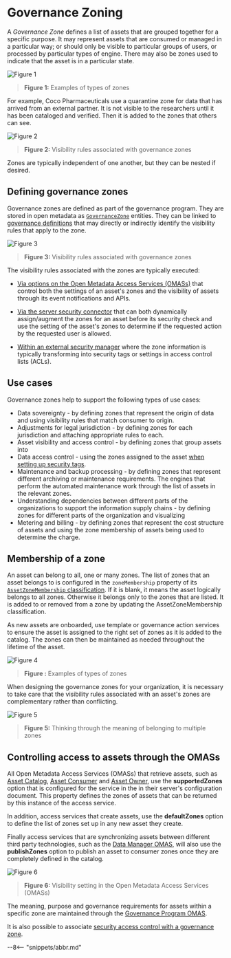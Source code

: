 <!-- SPDX-License-Identifier: CC-BY-4.0 -->
<!-- Copyright Contributors to the ODPi Egeria project 2020. -->

# Governance Zoning

A *Governance Zone* defines a list of assets that are grouped together for a specific purpose. It may represent assets that are consumed or managed in a particular way; or should only be visible to particular groups of users, or processed by particular types of engine. There may also be zones used to indicate that the asset is in a particular state.  

![Figure 1](types-of-zones.svg)
> **Figure 1:** Examples of types of zones

For example, Coco Pharmaceuticals use a quarantine zone for data that has arrived from an external partner. It is not visible to the researchers until it has been cataloged and verified.  Then it is added to the zones that others can see.

![Figure 2](visiblity-rules-for-governance-zones.svg)
> **Figure 2:** Visibility rules associated with governance zones

Zones are typically independent of one another, but they can be nested if desired.  

## Defining governance zones

Governance zones are defined as part of the governance program.  They are stored in open metadata as
[`GovernanceZone`](/types/4/0424-Governance-Zones/) entities.  They can be linked to [governance definitions](/features/governance-program/overview) that may directly or indirectly identify the visibility rules that apply to the zone.

![Figure 3](defining-visibility-rules.svg)
> **Figure 3:** Visibility rules associated with governance zones

The visibility rules associated with the zones are typically executed:

* [Via options on the Open Metadata Access Services (OMASs)](#controlling-access-to-assets-through-the-omass) that control both the settings of an asset's zones and the visibility of assets through its event notifications and APIs.

* [Via the server security connector](/concepts/server-metadata-security-connector) that can both dynamically assign/augment the zones for an asset before its security check and use the setting of the asset's zones to determine if the requested action by the requested user is allowed.

* [Within an external security manager](/features/synchronizing-access-security/overview) where the zone information is typically transforming into security tags or settings in access control lists (ACLs).

## Use cases

Governance zones help to support the following types of use cases:

* Data sovereignty - by defining zones that represent the origin of data and using visibility rules that match consumer to origin.
* Adjustments for legal jurisdiction - by defining zones for each jurisdiction and attaching appropriate rules to each.
* Asset visibility and access control - by defining zones that group assets into 
* Data access control - using the zones assigned to the asset [when setting up security tags](/features/synchronized-access-control/overview/#consolidate).
* Maintenance and backup processing - by defining zones that represent different archiving or maintenance requirements.  The engines that perform the automated maintenance work through the list of assets in the relevant zones.
* Understanding dependencies between different parts of the organizations to support the information supply chains - by defining zones for different parts of the organization and visualizing 
* Metering and billing - by defining zones that represent the cost structure of assets and using the zone membership of assets being used to determine the charge.



## Membership of a zone

An asset can belong to all, one or many zones.  The list of zones that an asset belongs to is configured in the `zoneMembership` property of its [`AssetZoneMembership` classification](/types/4/0424-Governance-Zones/).  If it is blank, it means the asset logically belongs to all zones.  Otherwise it belongs only to the zones that are listed.  It is added to or removed from a zone by updating the AssetZoneMembership classification.

As new assets are onboarded, use template or governance action services to ensure the asset is assigned to the right set of zones as it is added to the catalog.  The zones can then be maintained as needed throughout the lifetime of the asset.

![Figure 4](asset-in-many-zones.svg)
> **Figure :** Examples of types of zones

When designing the governance zones for your organization, it is necessary to take care that the visibility rules associated with an asset's zones are complementary rather than conflicting.

![Figure 5](multi-zone-membership.svg)
> **Figure 5:** Thinking through the meaning of belonging to multiple zones


## Controlling access to assets through the OMASs

All Open Metadata Access Services (OMASs) that retrieve assets, such as [Asset Catalog](/services/omas/asset-catalog/overview), [Asset Consumer](/services/omas/asset-consumer/overview) and [Asset Owner](/services/omas/asset-owner/overview), use the **supportedZones** option that is configured for the service in the in their server's configuration document.  This property defines the zones of assets that can be returned by this instance of the access service.

In addition, access services that create assets, use the **defaultZones** option to define the list of zones set up in any new asset they create.

Finally access services that are synchronizing assets between different third party technologies, such as the [Data Manager OMAS](/services/omas/data-manager/overview), will also use the **publishZones** option to publish an asset to consumer zones once they are completely defined in the catalog.

![Figure 6](governance-zone-access-setting-examples.svg)
> **Figure 6:** Visibility setting in the Open Metadata Access Services (OMASs)

The meaning, purpose and governance requirements for assets within a specific zone are maintained through the [Governance Program OMAS](/services/omas/governance-program/overview).

It is also possible to associate [security access control with a governance zone](/festures/metadata-security/overview).



--8<-- "snippets/abbr.md"